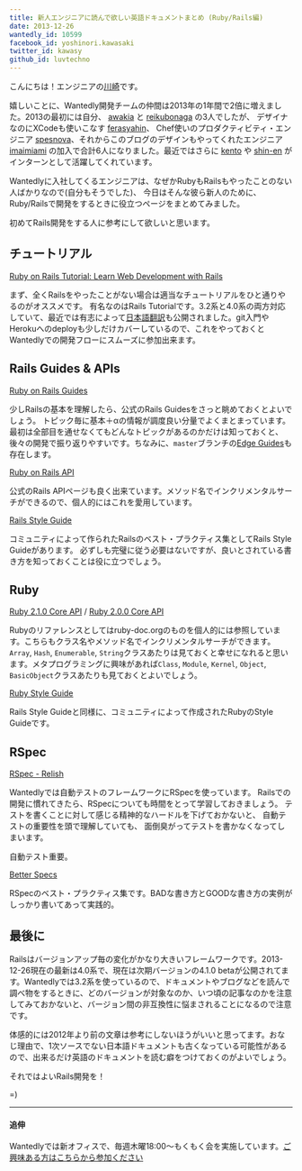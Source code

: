 ```yaml
---
title: 新人エンジニアに読んで欲しい英語ドキュメントまとめ (Ruby/Rails編)
date: 2013-12-26
wantedly_id: 10599
facebook_id: yoshinori.kawasaki
twitter_id: kawasy
github_id: luvtechno
---
```


こんにちは！エンジニアの[川崎](https://www.wantedly.com/users/10599)です。

嬉しいことに、Wantedly開発チームの仲間は2013年の1年間で2倍に増えました。2013の最初には自分、 [awakia](https://www.wantedly.com/users/15382) と [reikubonaga](https://www.wantedly.com/users/9306) の3人でしたが、
デザイナなのにXCodeも使いこなす [ferasyahin](https://www.wantedly.com/users/42889)、
Chef使いのプロダクティビティ・エンジニア [spesnova](https://www.wantedly.com/users/323185)、それからこのブログのデザインもやってくれたエンジニア [imaimiami](https://www.wantedly.com/users/14000) の加入で合計6人になりました。最近ではさらに [kento](https://www.wantedly.com/users/2217896) や [shin-en](https://www.wantedly.com/users/300507) がインターンとして活躍してくれています。

Wantedlyに入社してくるエンジニアは、なぜかRubyもRailsもやったことのない人ばかりなので(自分もそうでした)、
今日はそんな彼ら新人のために、Ruby/Railsで開発をするときに役立つページをまとめてみました。

初めてRails開発をする人に参考にして欲しいと思います。


## チュートリアル

[Ruby on Rails Tutorial: Learn Web Development with Rails](http://ruby.railstutorial.org/)

まず、全くRailsをやったことがない場合は適当なチュートリアルをひと通りやるのがオススメです。
有名なのはRails Tutorialです。3.2系と4.0系の両方対応していて、最近では有志によって[日本語翻訳](http://railstutorial.jp/)も公開されました。git入門やHerokuへのdeployも少しだけカバーしているので、これをやっておくとWantedlyでの開発フローにスムーズに参加出来ます。



## Rails Guides & APIs

[Ruby on Rails Guides](http://guides.rubyonrails.org/)

少しRailsの基本を理解したら、公式のRails Guidesをさっと眺めておくとよいでしょう。
トピック毎に基本＋αの情報が調度良い分量でよくまとまっています。最初は全部目を通せなくてもどんなトピックがあるのかだけは知っておくと、後々の開発で振り返りやすいです。ちなみに、`master`ブランチの[Edge Guides](http://edgeguides.rubyonrails.org/)も存在します。


[Ruby on Rails API](http://api.rubyonrails.org/)

公式のRails APIページも良く出来ています。メソッド名でインクリメンタルサーチができるので、個人的にはこれを愛用しています。


[Rails Style Guide](https://github.com/bbatsov/rails-style-guide)

コミュニティによって作られたRailsのベスト・プラクティス集としてRails Style Guideがあります。
必ずしも完璧に従う必要はないですが、良いとされている書き方を知っておくことは役に立つでしょう。


## Ruby

[Ruby 2.1.0 Core API](http://ruby-doc.org/core-2.1.0/) / [Ruby 2.0.0 Core API](http://ruby-doc.org/core-2.0.0/)

Rubyのリファレンスとしてはruby-doc.orgのものを個人的には参照しています。こちらもクラス名やメソッド名でインクリメンタルサーチができます。`Array`, `Hash`, `Enumerable`, `String`クラスあたりは見ておくと幸せになれると思います。メタプログラミングに興味があれば`Class`, `Module`, `Kernel`, `Object`, `BasicObject`クラスあたりも見ておくとよいでしょう。

[Ruby Style Guide](https://github.com/bbatsov/ruby-style-guide)

Rails Style Guideと同様に、コミュニティによって作成されたRubyのStyle Guideです。



## RSpec

[RSpec - Relish](https://www.relishapp.com/rspec)

Wantedlyでは自動テストのフレームワークにRSpecを使っています。
Railsでの開発に慣れてきたら、RSpecについても時間をとって学習しておきましょう。
テストを書くことに対して感じる精神的なハードルを下げておかないと、
自動テストの重要性を頭で理解していても、
面倒臭がってテストを書かなくなってしまいます。

自動テスト重要。


[Better Specs](http://betterspecs.org/)

RSpecのベスト・プラクティス集です。BADな書き方とGOODな書き方の実例がしっかり書いてあって実践的。



## 最後に

Railsはバージョンアップ毎の変化がかなり大きいフレームワークです。2013-12-26現在の最新は4.0系で、現在は次期バージョンの4.1.0 betaが公開されてます。Wantedlyでは3.2系を使っているので、ドキュメントやブログなどを読んで調べ物をするときに、どのバージョンが対象なのか、いつ頃の記事なのかを注意してみておかないと、バージョン間の非互換性に悩まされることになるので注意です。

体感的には2012年より前の文章は参考にしないほうがいいと思ってます。おなじ理由で、1次ソースでない日本語ドキュメントも古くなっている可能性があるので、出来るだけ英語のドキュメントを読む癖をつけておくのがよいでしょう。

それではよいRails開発を！

=)

---
#### 追伸

Wantedlyでは新オフィスで、毎週木曜18:00〜もくもく会を実施しています。[ご興味ある方はこちらから参加ください](https://www.wantedly.com/projects/5106)
